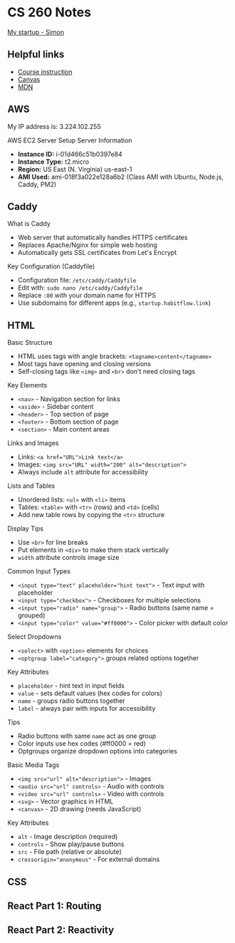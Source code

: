 # CS 260 Notes

[My startup - Simon](https://simon.cs260.click)

## Helpful links

- [Course instruction](https://github.com/webprogramming260)
- [Canvas](https://byu.instructure.com)
- [MDN](https://developer.mozilla.org)

## AWS

My IP address is: 3.224.102.255

AWS EC2 Server Setup
Server Information
- **Instance ID:** i-01d466c51b0397e84
- **Instance Type:** t2.micro
- **Region:** US East (N. Virginia) us-east-1
- **AMI Used:** ami-018f3a022e128a6b2 (Class AMI with Ubuntu, Node.js, Caddy, PM2)



## Caddy

What is Caddy
- Web server that automatically handles HTTPS certificates
- Replaces Apache/Nginx for simple web hosting
- Automatically gets SSL certificates from Let's Encrypt

Key Configuration (Caddyfile)
- Configuration file: `/etc/caddy/Caddyfile`
- Edit with: `sudo nano /etc/caddy/Caddyfile`
- Replace `:80` with your domain name for HTTPS
- Use subdomains for different apps (e.g., `startup.habitflow.link`)


## HTML


Basic Structure
- HTML uses tags with angle brackets: `<tagname>content</tagname>`
- Most tags have opening and closing versions
- Self-closing tags like `<img>` and `<br>` don't need closing tags

Key Elements
- `<nav>` - Navigation section for links
- `<aside>` - Sidebar content
- `<header>` - Top section of page
- `<footer>` - Bottom section of page
- `<section>` - Main content areas

Links and Images
- Links: `<a href="URL">Link text</a>`
- Images: `<img src="URL" width="200" alt="description">`
- Always include `alt` attribute for accessibility

Lists and Tables
- Unordered lists: `<ul>` with `<li>` items
- Tables: `<table>` with `<tr>` (rows) and `<td>` (cells)
- Add new table rows by copying the `<tr>` structure

Display Tips
- Use `<br>` for line breaks
- Put elements in `<div>` to make them stack vertically
- `width` attribute controls image size


Common Input Types
- `<input type="text" placeholder="hint text">` - Text input with placeholder
- `<input type="checkbox">` - Checkboxes for multiple selections
- `<input type="radio" name="group">` - Radio buttons (same name = grouped)
- `<input type="color" value="#ff0000">` - Color picker with default color

Select Dropdowns
- `<select>` with `<option>` elements for choices
- `<optgroup label="category">` groups related options together

Key Attributes
- `placeholder` - hint text in input fields
- `value` - sets default values (hex codes for colors)
- `name` - groups radio buttons together
- `label` - always pair with inputs for accessibility

Tips
- Radio buttons with same `name` act as one group
- Color inputs use hex codes (#ff0000 = red)
- Optgroups organize dropdown options into categories

Basic Media Tags
- `<img src="url" alt="description">` - Images
- `<audio src="url" controls>` - Audio with controls
- `<video src="url" controls>` - Video with controls
- `<svg>` - Vector graphics in HTML
- `<canvas>` - 2D drawing (needs JavaScript)

Key Attributes
- `alt` - Image description (required)
- `controls` - Show play/pause buttons
- `src` - File path (relative or absolute)
- `crossorigin="anonymous"` - For external domains


## CSS


## React Part 1: Routing


## React Part 2: Reactivity

